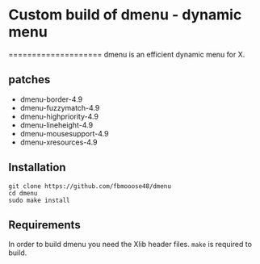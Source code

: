 # Custom build of dmenu - dynamic menu
====================
dmenu is an efficient dynamic menu for X.

## patches

+ dmenu-border-4.9
+ dmenu-fuzzymatch-4.9
+ dmenu-highpriority-4.9
+ dmenu-lineheight-4.9
+ dmenu-mousesupport-4.9
+ dmenu-xresources-4.9

## Installation

```
git clone https://github.com/fbmooose48/dmenu
cd dmenu
sudo make install
```
## Requirements

In order to build dmenu you need the Xlib header files.
`make` is required to build.
